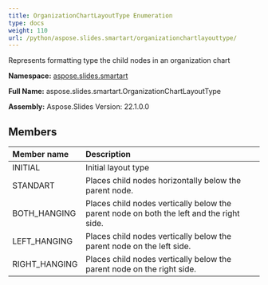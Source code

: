 ```yaml
---
title: OrganizationChartLayoutType Enumeration
type: docs
weight: 110
url: /python/aspose.slides.smartart/organizationchartlayouttype/
---
```


Represents formatting type the child nodes in an organization chart

**Namespace:** [aspose.slides.smartart](/python/aspose.slides.smartart/)

**Full Name:** aspose.slides.smartart.OrganizationChartLayoutType

**Assembly:**  Aspose.Slides Version: 22.1.0.0

## **Members**
|**Member name**|**Description**|
| :- | :- |
|INITIAL|Initial layout type|
|STANDART|Places child nodes horizontally below the parent node.|
|BOTH_HANGING|Places child nodes vertically below the parent node on both the left and the right side.|
|LEFT_HANGING|Places child nodes vertically below the parent node on the left side.|
|RIGHT_HANGING|Places child nodes vertically below the parent node on the right side.|
